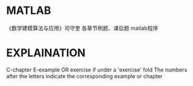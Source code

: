 # MATLAB
《数学建模算法与应用》司守奎 各章节例题、课后题 matlab程序
# EXPLAINATION
C-chapter
E-example OR exercise if under a 'exercise' fold
The numbers after the letters indicate the corresponding example or chapter 
